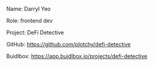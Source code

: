 Name: Darryl Yeo

Role: frontend dev

Project: DeFi Detective

GitHub: https://github.com/plotchy/defi-detective

Buidlbox: https://app.buidlbox.io/projects/defi-detective
